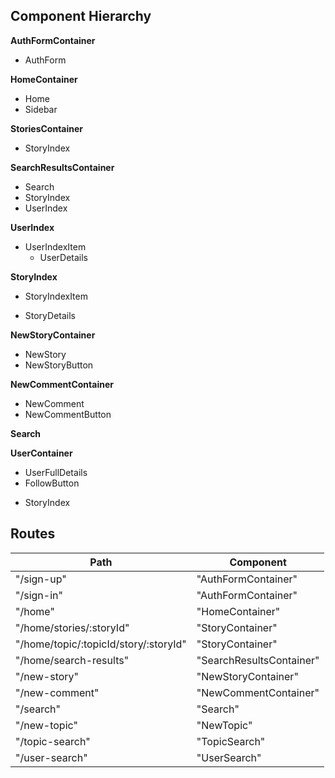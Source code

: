 ## Component Hierarchy

**AuthFormContainer**
 - AuthForm

**HomeContainer**
 - Home
 - Sidebar

**StoriesContainer**
  * StoryIndex

**SearchResultsContainer**
 - Search
 - StoryIndex
 - UserIndex

**UserIndex**
  - UserIndexItem
    + UserDetails

**StoryIndex**
 - StoryIndexItem
  + StoryDetails

**NewStoryContainer**
 - NewStory
  - NewStoryButton

**NewCommentContainer**
 - NewComment
 - NewCommentButton


**Search**

**UserContainer**
  - UserFullDetails
  - FollowButton
  * StoryIndex



## Routes

|Path   | Component   |
|-------|-------------|
| "/sign-up" | "AuthFormContainer" |
| "/sign-in" | "AuthFormContainer" |
| "/home" | "HomeContainer" |
| "/home/stories/:storyId" | "StoryContainer" |
| "/home/topic/:topicId/story/:storyId" | "StoryContainer" |
| "/home/search-results" | "SearchResultsContainer"
| "/new-story" | "NewStoryContainer" |
| "/new-comment" | "NewCommentContainer" |
| "/search" | "Search" |
| "/new-topic" | "NewTopic" |
| "/topic-search" | "TopicSearch" |
| "/user-search" | "UserSearch" |
